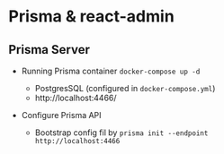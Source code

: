# Prisma & react-admin

## Prisma Server

* Running Prisma container `docker-compose up -d`
  - PostgresSQL (configured in `docker-compose.yml`)
  - http://localhost:4466/

* Configure Prisma API
  - Bootstrap config fil by `prisma init --endpoint http://localhost:4466`